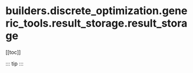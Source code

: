# builders.discrete_optimization.generic_tools.result_storage.result_storage

[[toc]]

::: tip
<skdecide-summary></skdecide-summary>
:::

